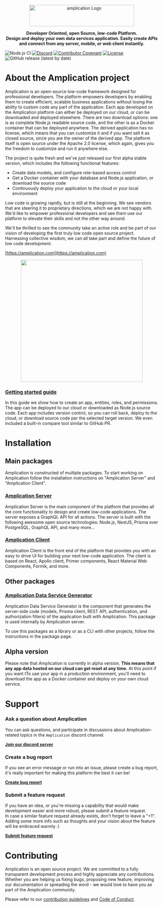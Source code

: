<p align="center">
  <a href="https://amplication.com" target="_blank">
    <img width="344" height="70" src="https://amplication.com/assets/amplication-logo.svg" alt="amplication  Logo"></a>
</p>

 <p align="center"><b>Developer Oriented, open Source, low-code Platform. <br/>
 Design and deploy your own data services application. Easily create APIs and connect from any server, mobile, or web client instantly.</b></p>

![Node.js CI](https://github.com/amplication/amplication/workflows/Node.js%20CI/badge.svg)
[![Discord](https://img.shields.io/discord/757179260417867879?label=discord)](https://discord.gg/b8MrjU6)
[![Contributor Covenant](https://img.shields.io/badge/Contributor%20Covenant-v2.0%20adopted-ff69b4.svg)](code_of_conduct.md)
[![License](https://img.shields.io/badge/License-Apache%202.0-blue.svg)](https://opensource.org/licenses/Apache-2.0)
<img alt="GitHub release (latest by date)" src="https://img.shields.io/github/v/release/amplication/amplication?color=purple">

# About the Amplication project

Amplication is an open-source low-code framework designed for professional developers. The platform empowers developers by enabling them to create efficient, scalable business applications without losing the ability to custom code any part of the application. Each app developed on the Amplication platform can either be deployed on our cloud, or can be downloaded and deployed elsewhere. There are two download options: one is as complete Node.js readable source code, and the other is as a Docker container that can be deployed anywhere. The derived application has no license, which means that you can customize it and if you want sell it as closed source, since you are the owner of the derived app. The platform itself is open source under the Apache 2.0 license, which again, gives you the freedom to customize and run it anywhere else.

The project is quite fresh and we've just released our first alpha stable version, which includes the following functional features:

<ul>
  <li>Create data models, and configure role-based access control</li>
  <li>Get a Docker container with your database and Node.js application, or download the source code</li>
  <li>Continuously deploy your application to the cloud or your local environment</li>
</ul>

Low code is growing rapidly, but is still at the beginning. We see vendors that are steering it to proprietary directions, which we are not happy with. We'd like to empower professional developers and see them use our platform to elevate their skills and not the other way around.

We'll be thrilled to see the community take an active role and be part of our vision of developing the first truly low code open source project. Harnessing collective wisdom, we can all take part and define the future of low code development.

[https://amplication.com](https://amplication.com)

<p align="center">
<img src="https://amplication.com/assets/images/home-page.svg" height="400"/>
</p>

### [Getting started guide](https://docs.amplication.com/guides/getting-started/first-app)

In this guide we show how to create an app, entities, roles, and permissions. The app can be deployed to our cloud or downloaded as Node.js source code. Each app includes version control, so you can roll back, deploy to the cloud, or download source code per the selected target version. We even included a built-in compare tool similar to GitHub PR.

# Installation

## Main packages
Amplication is constructed of multiple packages. To start working on Amplication follow the installation instructions on "Amplication Server" and "Amplication Client".

### [Amplication Server](./packages/amplication-server/README.md)

Amplication Server is the main component of the platform that provides all the core functionality to design and create low-code applications.
The server exposes a GraphQL API for all actions. The server is built with the following awesome open source technologies: Node.js, NestJS, Prisma over PostgreSQL, GraphQL API, and many more...

### [Amplication Client](./packages/amplication-client/README.md)

Amplication Client is the front end of the platform that provides you with an easy to drive UI for building your next low-code application.
The client is based on React, Apollo client, Primer components, React Material Web Components, Formik, and more.

## Other packages

### [Amplication Data Service Generator](./packages/amplication-data-service-generator/README.md)

Amplication Data Service Generator is the component that generates the server-side code (models, Prisma client, REST API, authentication, and authorization filters) of the application built with Amplication. This package is used internally by Amplication server. 

To use this packages as a library or as a CLI with other projects, follow the instructions in the package page.

## Alpha version

Please note that Amplication is currently in alpha version. <b>This means that any app data hosted on our cloud can get reset at any time.</b> At this point if you want tTo use your app in a production environment, you'll need to download the app as a Docker container and deploy on your own cloud service.

# Support

### Ask a question about Amplication

You can ask questions, and participate in discussions about Amplication-related topics in the `Amplication` discord channel.

[**Join our discord server**](https://discord.gg/b8MrjU6)

### Create a bug report

If you see an error message or run into an issue, please create a bug report, it's really important for making this platform the best it can be!

[**Create bug report**](https://github.com/amplication/amplication/issues/new?assignees=&labels=type%3A%20bug&template=bug_report.md&title=)

### Submit a feature request

If you have an idea, or you're missing a capability that would make development easier and more robust, please submit a feature request.<br/>
In case a similar feature request already exists, don't forget to leave a "+1". Adding some more info such as thoughts and your vision about the feature will be embraced warmly :)

[**Submit feature request**](https://github.com/amplication/amplication/issues/new?assignees=&labels=type%3A%20feature%20request&template=feature_request.md&title=)

# Contributing

Amplication is an open source project. We are committed to a fully transparent development process and highly appreciate any contributions. Whether you are helping us fixing bugs, proposing new feature, improving our documentation or spreading the word - we would love to have you as part of the Amplication community.

Please refer to our [contribution guidelines](./CONTRIBUTING.md) and [Code of Conduct](./code_of_conduct.md).
